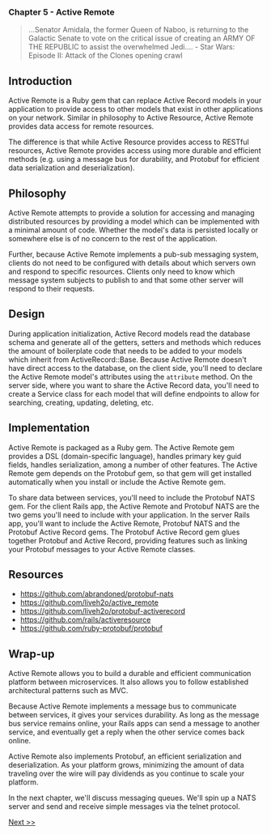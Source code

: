 ### Chapter 5 - Active Remote

> ...Senator Amidala, the former Queen of Naboo, is returning to the Galactic Senate to vote on the critical issue of creating an ARMY OF THE REPUBLIC to assist the overwhelmed Jedi.... - Star Wars: Episode II: Attack of the Clones opening crawl

## Introduction

Active Remote is a Ruby gem that can replace Active Record models in your application to provide access to other models that exist in other applications on your network. Similar in philosophy to Active Resource, Active Remote provides data access for remote resources.

The difference is that while Active Resource provides access to RESTful resources, Active Remote provides access using more durable and efficient methods (e.g. using a message bus for durability, and Protobuf for efficient data serialization and deserialization).

## Philosophy

Active Remote attempts to provide a solution for accessing and managing distributed resources by providing a model which can be implemented with a minimal amount of code. Whether the model's data is persisted locally or somewhere else is of no concern to the rest of the application.

Further, because Active Remote implements a pub-sub messaging system, clients do not need to be configured with details about which servers own and respond to specific resources. Clients only need to know which message system subjects to publish to and that some other server will respond to their requests.

## Design

During application initialization, Active Record models read the database schema and generate all of the getters, setters and methods which reduces the amount of boilerplate code that needs to be added to your models which inherit from ActiveRecord::Base. Because Active Remote doesn't have direct access to the database, on the client side, you'll need to declare the Active Remote model's attributes using the `attribute` method. On the server side, where you want to share the Active Record data, you'll need to create a Service class for each model that will define endpoints to allow for searching, creating, updating, deleting, etc.

## Implementation

Active Remote is packaged as a Ruby gem. The Active Remote gem provides a DSL (domain-specific language), handles primary key guid fields, handles serialization, among a number of other features. The Active Remote gem depends on the Protobuf gem, so that gem will get installed automatically when you install or include the Active Remote gem.

To share data between services, you'll need to include the Protobuf NATS gem. For the client Rails app, the Active Remote and Protobuf NATS are the two gems you'll need to include with your application. In the server Rails app, you'll want to include the Active Remote, Protobuf NATS and the Protobuf Active Record gems. The Protobuf Active Record gem glues together Protobuf and Active Record, providing features such as linking your Protobuf messages to your Active Remote classes.

## Resources

* https://github.com/abrandoned/protobuf-nats
* https://github.com/liveh2o/active_remote
* https://github.com/liveh2o/protobuf-activerecord
* https://github.com/rails/activeresource
* https://github.com/ruby-protobuf/protobuf

## Wrap-up

Active Remote allows you to build a durable and efficient communication platform between microservices. It also allows you to follow established architectural patterns such as MVC.

Because Active Remote implements a message bus to communicate between services, it gives your services durability. As long as the message bus service remains online, your Rails apps can send a message to another service, and eventually get a reply when the other service comes back online.

Active Remote also implements Protobuf, an efficient serialization and deserialization. As your platform grows, minimizing the amount of data traveling over the wire will pay dividends as you continue to scale your platform.

In the next chapter, we'll discuss messaging queues. We'll spin up a NATS server and send and receive simple messages via the telnet protocol.

[Next >>](070-chapter-06.md)
